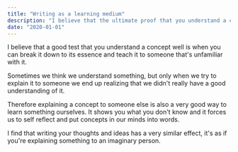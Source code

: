 ```yaml
---
title: "Writing as a learning medium"
description: "I believe that the ultimate proof that you understand a concept is when you can break it down to its essence and teach it to someone that's unfamiliar with it."
date: "2020-01-01"
---
```


<p>I believe that a good test that you understand a concept well is when you can break it down to its essence and teach it to someone that's unfamiliar with it.</p>

<p>Sometimes we think we understand something, but only when we try to explain it to someone we end up realizing that we didn't really have a good understanding of it.</p>

<p>Therefore explaining a concept to someone else is also a very good way to learn something ourselves. It shows you what you don't know and it forces us to self reflect and put concepts in our minds into words.</p>

<p>I find that writing your thoughts and ideas has a very similar effect, it's as if you're explaining something to an imaginary person.</p>